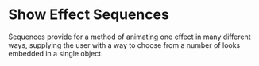 # Show Effect Sequences

Sequences provide for a method of animating one effect in many different ways, supplying the user with a way to choose from a number of looks embedded in a single object.&#x20;
